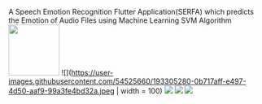 A Speech Emotion Recognition Flutter Application(SERFA) which predicts the Emotion of Audio Files using Machine Learning SVM Algorithm
<img src="[https://your-image-url.type](https://user-images.githubusercontent.com/54525660/193305280-0b717aff-e497-4d50-aaf9-99a3fe4bd32a.jpeg)" width="100" height="100">
![](https://user-images.githubusercontent.com/54525660/193305280-0b717aff-e497-4d50-aaf9-99a3fe4bd32a.jpeg | width = 100)
![](https://user-images.githubusercontent.com/54525660/193305299-c68ae640-2c41-48b5-be11-23dbaa41b66f.jpeg)
![](https://user-images.githubusercontent.com/54525660/193305314-06a5bb74-8053-463d-aa14-3933a3848be2.jpeg)
![](https://user-images.githubusercontent.com/54525660/193305322-778a0b1d-b1a9-4b79-afb6-7ace29d0add0.jpeg)
